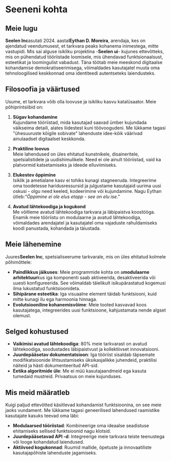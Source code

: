 # Seeneni kohta

## Meie lugu

**Seelen Inc**asutati 2024. aastal**Eythan D. Moreira**, arendaja, kes on
ajendatud veendumusest, et tarkvara peaks kohanema inimestega, mitte vastupidi.
Mis sai alguse isikliku projektina -**Seelen ui**- kujunes ettevõtteks, mis on
pühendatud tööriistade loomisele, mis ühendavad funktsionaalsust, esteetikat ja
loomingulist vabadust. Täna töötab meie meeskond digitaalse kohandamise
demokratiseerimisega, võimaldades kasutajatel muuta oma tehnoloogilised
keskkonnad oma identiteedi autentseteks laiendusteks.

## Filosoofia ja väärtused

Usume, et tarkvara võib olla loovuse ja isikliku kasvu katalüsaator. Meie
põhiprintsiibid on:

1. **Sügav kohandamine**\
   Kujundame tööriistad, mida kasutajad saavad ümber kujundada väikseima
   detaili, alates liidestest kuni töövoogudeni. Me lükkame tagasi "ühesuuruste
   kõigile sobivate" lahenduste idee-kõik väärivad ainulaadset digitaalset
   keskkonda.

2. **Praktiline loovus**\
   Meie lahendused on üles ehitatud kunstnikele, disaineritele, spetsialistidele
   ja uudishimulikele. Need ei ole ainult tööriistad, vaid ka platvormid
   katsetamiseks ja ideede elluviimiseks.

3. **Elukestev õppimine**\
   Isiklik ja ametialane kasv ei tohiks kunagi stagneeruda. Integreerime oma
   toodetesse haridusressursid ja julgustame kasutajaid uurima uusi oskusi -
   olgu need keeled, kodeerimine või kujundamine. Nagu Eythan ütleb:_"Õppimine
   ei ole elus etapp - see on elu ise."_

4. **Avatud lähtekoodiga ja kogukond**\
   Me võitleme avatud lähtekoodiga tarkvara ja läbipaistva koostööga. Enamik
   meie tööriistu on modulaarne ja avatud lähtekoodiga, võimaldades arendajatel
   ja kasutajatel oma vajaduste rahuldamiseks koodi panustada, kohandada ja
   täiustada.

## Meie lähenemine

Juures**Seelen Inc**, spetsialiseerume tarkvarale, mis on üles ehitatud kolmele
põhimõttele:

- **Paindlikkus jäikuses**: Meie programmide kohta on a**modulaarne
  arhitektuur**kus iga komponenti saab aktiveerida, desaktiveerida või uuesti
  konfigureerida. See võimaldab täielikult isikupärastatud kogemusi ilma
  lukustatud funktsioonideta.
- **Sihipärane esteetika**: Iga visuaalne element täidab funktsiooni, kuid mitte
  kunagi ilu ega harmoonia hinnaga.
- **Evolutsiooniline kohanemisvõime**: Meie tooted kasvavad koos kasutajatega,
  integreerides uusi funktsioone, kahjustamata nende algset olemust.

## Selged kohustused

- **Vaikimisi avatud lähtekoodiga**: 80% meie tarkvarast on avatud lähtekoodiga,
  soodustades läbipaistvust ja kollektiivset innovatsiooni.
- **Juurdepääsetav dokumentatsioon**: Iga tööriist sisaldab täpsemate
  modifikatsioonide lihtsustamiseks üksikasjalikke juhendeid, praktilisi näiteid
  ja hästi dokumenteeritud API-sid.
- **Eetika algoritmide üle**: Me ei müü kasutajaandmeid ega kasuta tumedaid
  mustreid. Privaatsus on meie kujunduses.

## Mis meid määratleb

Kuigi paljud ettevõtted käsitlevad kohandamist funktsioonina, on see meie jaoks
vundament. Me lükkame tagasi geneerilised lahendused raamistike kasutajate
kasuks teevad oma läbi:

- **Modulaarsed tööriistad**: Kombineerige oma ideaalse seadistuse ehitamiseks
  sellised funktsioonid nagu klotsid.
- **Juurdepääsetavad API -d**: Integreerige meie tarkvara teiste teenustega või
  looge kohandatud laiendused.
- **Aktiivsed kogukonnad**: Ruumid mallide, õpetuste ja innovaatiliste
  kasutajapõhiste lahenduste jagamiseks.
